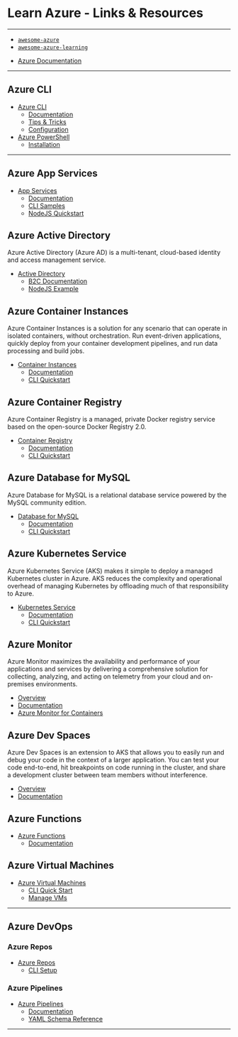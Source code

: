 # Learn Azure - Links & Resources

---

* [`awesome-azure`](https://github.com/kristofferandreasen/awesome-azure)
* [`awesome-azure-learning`](https://github.com/ddneves/awesome-azure-learning)

[](.)

* [Azure Documentation](https://docs.microsoft.com/en-us/azure/?product=featured)

---

## Azure CLI

* [Azure CLI](https://docs.microsoft.com/en-us/cli/azure/?view=azure-cli-latest)
  * [Documentation](https://github.com/MicrosoftDocs/azure-docs-cli)
  * [Tips & Tricks](https://docs.microsoft.com/en-us/cli/azure/use-cli-effectively)
  * [Configuration](https://samcogan.com/improving-the-terminal-experience-for-working-with-azure/)
* [Azure PowerShell](https://docs.microsoft.com/en-us/powershell/azure/)
  * [Installation](https://docs.microsoft.com/en-us/powershell/azure/install-az-ps)

---

## Azure App Services

* [App Services](https://docs.microsoft.com/en-us/azure/app-service/overview)
  * [Documentation](https://docs.microsoft.com/en-us/azure/app-service/)
  * [CLI Samples](https://docs.microsoft.com/en-us/azure/app-service/samples-cli)
  * [NodeJS Quickstart](https://docs.microsoft.com/en-us/azure/app-service/quickstart-nodejs?pivots=platform-windows)

## Azure Active Directory

Azure Active Directory (Azure AD) is a multi-tenant, cloud-based identity and access management service.

* [Active Directory](https://docs.microsoft.com/en-us/azure/active-directory/)
  * [B2C Documentation](https://docs.microsoft.com/en-us/azure/active-directory-b2c/)
  * [NodeJS Example](https://github.com/Azure-Samples/active-directory-b2c-javascript-nodejs-webapi)

## Azure Container Instances

Azure Container Instances is a solution for any scenario that can operate in isolated containers, without orchestration. Run event-driven applications, quickly deploy from your container development pipelines, and run data processing and build jobs.

* [Container Instances](https://docs.microsoft.com/en-us/azure/container-instances/container-instances-overview)
  * [Documentation](https://docs.microsoft.com/en-us/azure/container-instances/)
  * [CLI Quickstart](https://docs.microsoft.com/en-us/azure/container-instances/container-instances-quickstart)

## Azure Container Registry

Azure Container Registry is a managed, private Docker registry service based on the open-source Docker Registry 2.0.

* [Container Registry](https://docs.microsoft.com/en-us/azure/container-registry/container-registry-intro)
  * [Documentation](https://docs.microsoft.com/en-us/azure/container-registry/)
  * [CLI Quickstart](https://docs.microsoft.com/en-us/azure/container-registry/container-registry-get-started-azure-cli)

## Azure Database for MySQL

Azure Database for MySQL is a relational database service powered by the MySQL community edition.

* [Database for MySQL](https://docs.microsoft.com/en-us/azure/mysql/overview)
  * [Documentation](https://docs.microsoft.com/en-us/azure/mysql/)
  * [CLI Quickstart](https://docs.microsoft.com/en-us/azure/mysql/quickstart-create-mysql-server-database-using-azure-cli)

## Azure Kubernetes Service

Azure Kubernetes Service (AKS) makes it simple to deploy a managed Kubernetes cluster in Azure. AKS reduces the complexity and operational overhead of managing Kubernetes by offloading much of that responsibility to Azure.

* [Kubernetes Service](https://docs.microsoft.com/en-us/azure/aks/intro-kubernetes)
  * [Documentation](https://docs.microsoft.com/en-us/azure/aks/)
  * [CLI Quickstart](https://docs.microsoft.com/en-us/azure/aks/kubernetes-walkthrough)

## Azure Monitor

Azure Monitor maximizes the availability and performance of your applications and services by delivering a comprehensive solution for collecting, analyzing, and acting on telemetry from your cloud and on-premises environments.

* [Overview](https://docs.microsoft.com/en-us/azure/azure-monitor/overview)
* [Documentation](https://docs.microsoft.com/en-us/azure/azure-monitor/)
* [Azure Monitor for Containers](https://docs.microsoft.com/en-us/azure/azure-monitor/insights/container-insights-overview)

## Azure Dev Spaces

Azure Dev Spaces is an extension to AKS that allows you to easily run and debug your code in the context of a larger application. You can test your code end-to-end, hit breakpoints on code running in the cluster, and share a development cluster between team members without interference.

* [Overview](https://docs.microsoft.com/en-us/azure/dev-spaces/about)
* [Documentation](https://docs.microsoft.com/en-us/azure/dev-spaces/)

## Azure Functions

* [Azure Functions](https://docs.microsoft.com/en-us/azure/azure-functions/functions-overview)
  * [Documentation](https://docs.microsoft.com/en-us/azure/azure-functions/)

## Azure Virtual Machines

* [Azure Virtual Machines](https://docs.microsoft.com/en-us/azure/virtual-machines/)
  * [CLI Quick Start](https://docs.microsoft.com/en-us/azure/virtual-machines/linux/quick-create-cli)
  * [Manage VMs](https://docs.microsoft.com/en-us/azure/virtual-machines/linux/tutorial-manage-vm)

---

## Azure DevOps

### Azure Repos

* [Azure Repos](https://docs.microsoft.com/en-us/azure/devops/repos)
  * [CLI Setup](https://docs.microsoft.com/en-us/azure/devops/repos/git/share-your-code-in-git-cmdline)

### Azure Pipelines

* [Azure Pipelines](https://docs.microsoft.com/en-us/azure/devops/pipelines/get-started/what-is-azure-pipelines)
  * [Documentation](https://docs.microsoft.com/en-us/azure/devops/pipelines)
  * [YAML Schema Reference](https://docs.microsoft.com/en-us/azure/devops/pipelines/yaml-schema)

---

